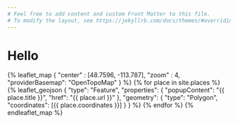 ```yaml
---
# Feel free to add content and custom Front Matter to this file.
# To modify the layout, see https://jekyllrb.com/docs/themes/#overriding-theme-defaults
---
```


# Hello

{% leaflet_map { "center" : [48.7596,  -113.787], "zoom" : 4, "providerBasemap": "OpenTopoMap" } %}
    {% for place in site.places %}
        {% leaflet_geojson {
            "type": "Feature",
            "properties": { "popupContent": "{{ place.title }}",
                            "href": "{{ place.url }}" },
            "geometry": {
                "type": "Polygon",
                "coordinates": [{{ place.coordinates }}] } } %}
    {% endfor %}
{% endleaflet_map %}

